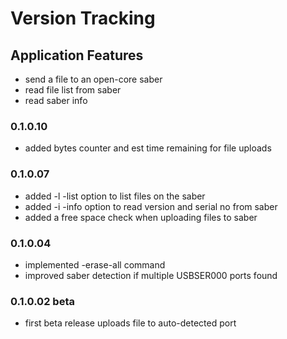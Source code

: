 # Version Tracking

## Application Features
* send a file to an open-core saber
* read file list from saber
* read saber info

### 0.1.0.10
* added bytes counter and est time remaining for file uploads

### 0.1.0.07
* added -l -list option to list files on the saber
* added -i -info option to read version and serial no from saber
* added a free space check when uploading files to saber

### 0.1.0.04
* implemented -erase-all command
* improved saber detection if multiple USBSER000 ports found

### 0.1.0.02 beta
* first beta release uploads file to auto-detected port
